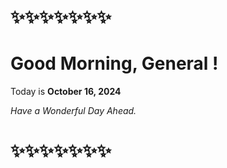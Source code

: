 
# ✨✨✨✨✨✨✨


# Good Morning, **General** ! 

Today is **October 16, 2024** 

 *Have a Wonderful Day Ahead.*
# ✨✨✨✨✨✨✨

